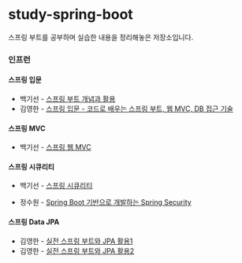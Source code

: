# study-spring-boot

스프링 부트를 공부하며 실습한 내용을 정리해놓은 저장소입니다.

### 인프런

#### 스프링 입문

- 백기선 - [스프링 부트 개념과 활용](스브링-부트-개념과-활용)
- 김영한 - [스프링 입문 - 코드로 배우는 스프링 부트, 웹 MVC, DB 접근 기술](스프링-입문-스프링-부트)



#### 스프링 MVC

- 백기선 - [스프링 웹 MVC](스프링-웹-MVC)



#### 스프링 시큐리티

- 백기선 - [스프링 시큐리티](스프링-시큐리티)

- 정수원 - [Spring Boot 기반으로 개발하는 Spring Security](Spring-Boot-기반으로-개발하는-Spring-Security)



#### 스프링 Data JPA

- 김영한 - [실전 스프링 부트와 JPA 활용1](실전-스프링-부트와-JPA-활용1)
- 김영한 - [실전 스프링 부트와 JPA 활용2](실전-스프링-부트와-JPA-활용2)

